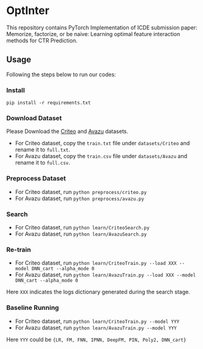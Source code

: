 # OptInter
This repository contains PyTorch Implementation of ICDE submission paper: Memorize, factorize, or be naive: Learning optimal feature interaction methods for CTR Prediction. 



## Usage

Following the steps below to run our codes:

### Install

`pip install -r requirements.txt`



### Download Dataset

Please Download the [Criteo](https://www.kaggle.com/mrkmakr/criteo-dataset) and [Avazu](https://www.kaggle.com/c/avazu-ctr-prediction/data) datasets. 

- For Criteo dataset, copy the `train.txt` file under `datasets/Criteo` and rename it to `full.txt`. 
- For Avazu dataset, copy the `train.csv` file under `datasets/Avazu` and rename it to `full.csv`.



### Preprocess Dataset

- For Criteo dataset, run `python preprocess/criteo.py`
- For Avazu dataset, run `python preprocess/avazu.py`



### Search

- For Criteo dataset, run `python learn/CriteoSearch.py`
- For Avazu dataset, run `python learn/AvazuSearch.py`



### Re-train

- For Criteo dataset, run `python learn/CriteoTrain.py --load XXX --model DNN_cart --alpha_mode 0`
- For Avazu dataset, run `python learn/AvazuTrain.py --load XXX --model DNN_cart --alpha_mode 0`

Here `XXX` indicates the logs dictionary generated during the search stage.



### Baseline Running

- For Criteo dataset, run `python learn/CriteoTrain.py --model YYY`
- For Avazu dataset, run `python learn/AvazuTrain.py --model YYY`

Here `YYY` could be `{LR, FM, FNN, IPNN, DeepFM, PIN, Poly2, DNN_cart}`

